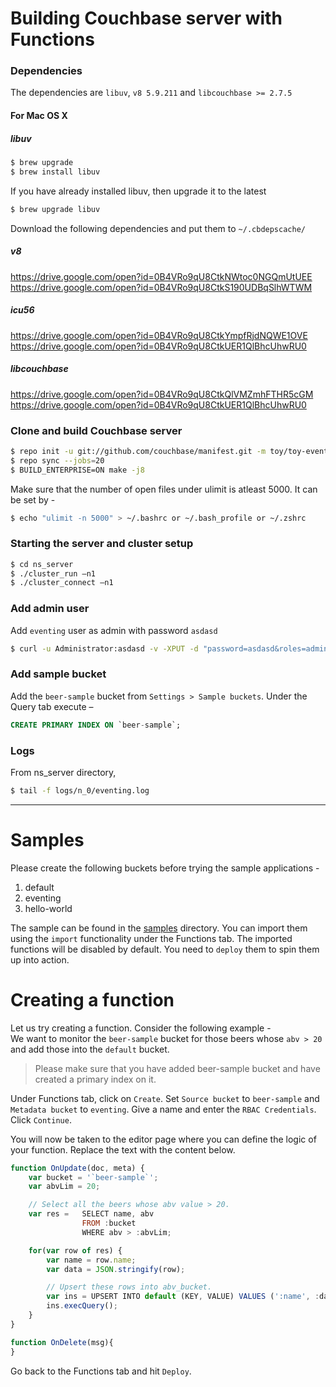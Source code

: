 # Building Couchbase server with Functions
### Dependencies
The dependencies are `libuv`, `v8 5.9.211` and `libcouchbase >= 2.7.5`
#### For Mac OS X
##### libuv
```bash
$ brew upgrade
$ brew install libuv
```

If you have already installed libuv, then upgrade it to the latest
```bash
$ brew upgrade libuv
```
Download the following dependencies and put them to `~/.cbdepscache/`

##### v8

https://drive.google.com/open?id=0B4VRo9qU8CtkNWtoc0NGQmUtUEE <br>
https://drive.google.com/open?id=0B4VRo9qU8CtkS190UDBqSlhWTWM

##### icu56
https://drive.google.com/open?id=0B4VRo9qU8CtkYmpfRjdNQWE1OVE <br>
https://drive.google.com/open?id=0B4VRo9qU8CtkUER1QlBhcUhwRU0

##### libcouchbase
https://drive.google.com/open?id=0B4VRo9qU8CtkQlVMZmhFTHR5cGM <br>
https://drive.google.com/open?id=0B4VRo9qU8CtkUER1QlBhcUhwRU0

### Clone and build Couchbase server
```bash
$ repo init -u git://github.com/couchbase/manifest.git -m toy/toy-eventing.xml -g all
$ repo sync --jobs=20
$ BUILD_ENTERPRISE=ON make -j8
```

Make sure that the number of open files under ulimit is atleast 5000.
It can be set by -
```bash
$ echo "ulimit -n 5000" > ~/.bashrc or ~/.bash_profile or ~/.zshrc
```

### Starting the server and cluster setup
```bash
$ cd ns_server
$ ./cluster_run –n1
$ ./cluster_connect –n1
```

### Add admin user
Add `eventing` user as admin with password `asdasd`
```bash
$ curl -u Administrator:asdasd -v -XPUT -d "password=asdasd&roles=admin" http://localhost:9000/settings/rbac/users/local/eventing
```

### Add sample bucket
Add the `beer-sample` bucket from `Settings > Sample buckets`.
Under the Query tab execute –
```sql
CREATE PRIMARY INDEX ON `beer-sample`;
```

### Logs
From ns_server directory,
```bash
$ tail -f logs/n_0/eventing.log
```

---

# Samples
Please create the following buckets before trying the sample applications -
1) default
2) eventing
3) hello-world

The sample can be found in the [samples](https://github.com/couchbase/eventing/tree/master/samples) directory. You can import them using the `import` functionality under the Functions tab. The imported functions will be disabled by default. You need to `deploy` them to spin them up into action.

# Creating a function
Let us try creating a function. Consider the following example -<br/>
We want to monitor the `beer-sample` bucket for those beers whose `abv > 20` and add those into the `default` bucket.

> Please make sure that you have added beer-sample bucket and have created a primary index on it.

Under Functions tab, click on `Create`. Set `Source bucket` to `beer-sample` and `Metadata bucket` to `eventing`. Give a name and enter the `RBAC Credentials`. Click `Continue`.

You will now be taken to the editor page where you can define the logic of your function. Replace the text with the content below.
```javascript
function OnUpdate(doc, meta) {
    var bucket = '`beer-sample`';
    var abvLim = 20;

    // Select all the beers whose abv value > 20.
    var res =   SELECT name, abv
                FROM :bucket
                WHERE abv > :abvLim;

    for(var row of res) {
		var name = row.name;
		var data = JSON.stringify(row);

		// Upsert these rows into abv_bucket.
		var ins = UPSERT INTO default (KEY, VALUE) VALUES (':name', :data);
		ins.execQuery();
	}
}

function OnDelete(msg){
}
```
Go back to the Functions tab and hit `Deploy`.